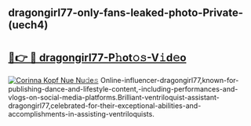 ## dragongirl77-only-fans​-leaked-photo​-Private-(uech4)


# <h2><a href="https://mediaupload.pro?title=dragongirl77&ref=git">🔗👉 🔴 dragongirl77-P𝚑ot𝚘𝚜-V𝚒d𝚎o</a></h2>

[![Corinna Kopf Nue Nu𝚍e𝚜](https://i.imgur.com/0qMVB7G.gif)](https://mediaupload.pro?title=dragongirl77&ref=git)
Online-influencer-dragongirl77,known-for-publishing-dance-and-lifestyle-content,-including-performances-and-vlogs-on-social-media-platforms.Brilliant-ventriloquist-assistant-dragongirl77,celebrated-for-their-exceptional-abilities-and-accomplishments-in-assisting-ventriloquists.  
